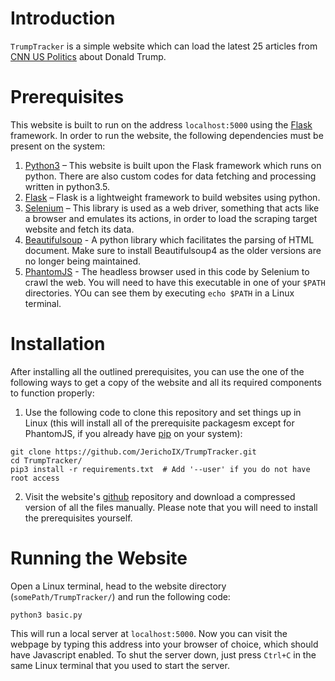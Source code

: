 # Introduction #
`TrumpTracker` is a simple website which can load the latest 25 articles from [CNN US Politics](https://us.cnn.com/politics/) about Donald Trump. 

# Prerequisites #
This website is built to run on the address `localhost:5000` using the [Flask](http://flask.pocoo.org/) framework. In order to run the website, the following dependencies must be present on the system:
1. [Python3](https://www.python.org/downloads/) – This website is built upon the Flask framework which runs on python. There are also custom codes for data fetching and processing written in python3.5.
2. [Flask](http://flask.pocoo.org/) – Flask is a lightweight framework to build websites using python. 
3. [Selenium](https://selenium-python.readthedocs.io/installation.html) – This library is used as a web driver, something that acts like a browser and emulates its actions, in order to load the scraping target website and fetch its data.
4. [Beautifulsoup](https://www.crummy.com/software/BeautifulSoup/bs4/doc/#installing-beautiful-soup) - A python library which facilitates the parsing of HTML document. Make sure to install Beautifulsoup4 as the older versions are no longer being maintained.
5. [PhantomJS](https://gist.github.com/julionc/7476620) - The headless browser used in this code by Selenium to crawl the web. You will need to have this executable in one of your `$PATH` directories. YOu can see them by executing `echo $PATH` in a Linux terminal.

# Installation #
After installing all the outlined prerequisites, you can use the one of the following ways to get a copy of the website and all its required components to function properly:
1. Use the following code to clone this repository and set things up in Linux (this will install all of the prerequisite packagesm except for PhantomJS, if you already have [pip](https://packaging.python.org/tutorials/installing-packages/#installing-from-pypi) on your system):
```
git clone https://github.com/JerichoIX/TrumpTracker.git
cd TrumpTracker/
pip3 install -r requirements.txt  # Add '--user' if you do not have root access
```
2. Visit the website's [github](https://github.com/JerichoIX/TrumpTracker/) repository and download a compressed version of all the files manually. Please note that you will need to install the prerequisites yourself.

# Running the Website #
Open a Linux terminal, head to the website directory (`somePath/TrumpTracker/`) and run the following code:
```
python3 basic.py
```
This will run a local server at `localhost:5000`. Now you can visit the webpage by typing this address into your browser of choice, which should have Javascript enabled.
To shut the server down, just press `Ctrl+C` in the same Linux terminal that you used to start the server.

